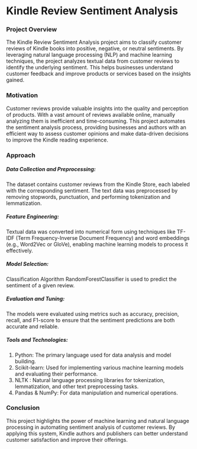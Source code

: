 # Kindle Review Sentiment Analysis

### Project Overview
The Kindle Review Sentiment Analysis project aims to classify customer reviews of Kindle books into positive, negative, or neutral sentiments. By leveraging natural language processing (NLP) and machine learning techniques, the project analyzes textual data from customer reviews to identify the underlying sentiment. This helps businesses understand customer feedback and improve products or services based on the insights gained.

### Motivation
Customer reviews provide valuable insights into the quality and perception of products. With a vast amount of reviews available online, manually analyzing them is inefficient and time-consuming. This project automates the sentiment analysis process, providing businesses and authors with an efficient way to assess customer opinions and make data-driven decisions to improve the Kindle reading experience.

### Approach

##### Data Collection and Preprocessing:
The dataset contains customer reviews from the Kindle Store, each labeled with the corresponding sentiment. The text data was preprocessed by removing stopwords, punctuation, and performing tokenization and lemmatization.

##### Feature Engineering:
Textual data was converted into numerical form using techniques like TF-IDF (Term Frequency-Inverse Document Frequency) and word embeddings (e.g., Word2Vec or GloVe), enabling machine learning models to process it effectively.

##### Model Selection:
Classification Algorithm RandomForestClassifier is used to predict the sentiment of a given review.

##### Evaluation and Tuning:
The models were evaluated using metrics such as accuracy, precision, recall, and F1-score to ensure that the sentiment predictions are both accurate and reliable. 

##### Tools and Technologies:
1. Python: The primary language used for data analysis and model building.
2. Scikit-learn: Used for implementing various machine learning models and evaluating their performance.
3. NLTK : Natural language processing libraries for tokenization, lemmatization, and other text preprocessing tasks.
4. Pandas & NumPy: For data manipulation and numerical operations.


### Conclusion
This project highlights the power of machine learning and natural language processing in automating sentiment analysis of customer reviews. By applying this system, Kindle authors and publishers can better understand customer satisfaction and improve their offerings.